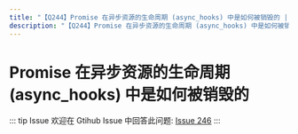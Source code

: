 ```yaml
---
title: "【Q244】Promise 在异步资源的生命周期 (async_hooks) 中是如何被销毁的 | node高频面试题"
description: "【Q244】Promise 在异步资源的生命周期 (async_hooks) 中是如何被销毁的 字节跳动面试题、阿里腾讯面试题、美团小米面试题。"
---
```


# Promise 在异步资源的生命周期 (async_hooks) 中是如何被销毁的

::: tip Issue
欢迎在 Gtihub Issue 中回答此问题: [Issue 246](https://github.com/shfshanyue/Daily-Question/issues/246)
:::
